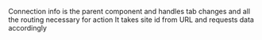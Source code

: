 Connection info is the parent component and handles tab changes and all the routing necessary for action
It takes site id from URL and requests data accordingly
